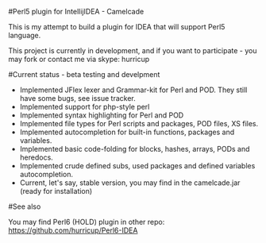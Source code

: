 #Perl5 plugin for IntellijIDEA - Camelcade

This is my attempt to build a plugin for IDEA that will support Perl5 language.

This project is currently in development, and if you want to participate - you may fork or contact me via skype: hurricup

#Current status - beta testing and develpment

* Implemented JFlex lexer and Grammar-kit for Perl and POD. They still have some bugs, see issue tracker.
* Implemented support for php-style perl <? ... ?>
* Implemented syntax highlighting for Perl and POD
* Implemented file types for Perl scripts and packages, POD files, XS files.
* Implemented autocompletion for built-in functions, packages and variables.
* Implemented basic code-folding for blocks, hashes, arrays, PODs and heredocs.
* Implemented crude defined subs, used packages and defined variables autocompletion.
* Current, let's say, stable version, you may find in the camelcade.jar (ready for installation)

#See also

You may find Perl6 (HOLD) plugin in other repo: https://github.com/hurricup/Perl6-IDEA